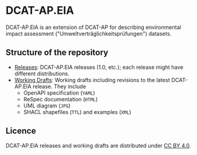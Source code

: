 # DCAT-AP.EIA

DCAT-AP.EIA is an extension of DCAT-AP for describing environmental impact assessment ("Umweltverträglichkeitsprüfungen") datasets.

## Structure of the repository

- [Releases](./releases/): DCAT-AP.EIA releases (1.0, etc.); each release might have different distributions.
- [Working Drafts](./drafts/): Working drafts including revisions to the latest DCAT-AP.EIA release. They include
    - OpenAPI specification (`YAML`)
    - ReSpec documentation (`HTML`)
    - UML diagram (`JPG`)
    - SHACL shapefiles (`TTL`) and examples (`XML`)

## Licence

DCAT-AP.EIA releases and working drafts are distributed under [CC BY 4.0](https://creativecommons.org/licenses/by/4.0/).
